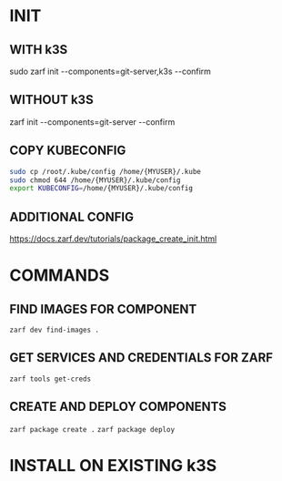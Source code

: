 # INIT

## WITH k3S

sudo zarf init --components=git-server,k3s --confirm

## WITHOUT k3S

zarf init --components=git-server --confirm

## COPY KUBECONFIG

```sh
sudo cp /root/.kube/config /home/{MYUSER}/.kube
sudo chmod 644 /home/{MYUSER}/.kube/config
export KUBECONFIG=/home/{MYUSER}/.kube/config
```

## ADDITIONAL CONFIG

https://docs.zarf.dev/tutorials/package_create_init.html


# COMMANDS

## FIND IMAGES FOR COMPONENT

`zarf dev find-images .`

## GET SERVICES AND CREDENTIALS FOR ZARF

`zarf tools get-creds`

## CREATE AND DEPLOY COMPONENTS

`zarf package create .`
`zarf package deploy`




# INSTALL ON EXISTING k3S

